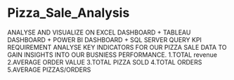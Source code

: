 # Pizza_Sale_Analysis
ANALYSE AND VISUALIZE ON EXCEL DASHBOARD + TABLEAU DASHBOARD + POWER BI DASHBOARD + SQL SERVER QUERY
KPI REQUIREMENT
ANALYSE KEY INDICATORS FOR OUR PIZZA SALE DATA TO GAIN INSIGHTS INTO  OUR BUSNIESS PERFORMANCE.
1.TOTAL revenue 
2.AVERAGE ORDER VALUE
3.TOTAL PIZZA SOLD
4.TOTAL ORDERS
5.AVERAGE PIZZAS/ORDERS

